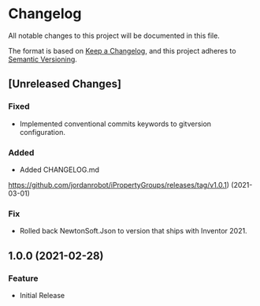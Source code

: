 # Changelog
All notable changes to this project will be documented in this file.

The format is based on [Keep a Changelog](https://keepachangelog.com/en/1.0.0/),
and this project adheres to [Semantic Versioning](https://semver.org/spec/v2.0.0.html).


## [Unreleased Changes]

### Fixed

- Implemented conventional commits keywords to gitversion configuration.

### Added

- Added CHANGELOG.md

<a name="v1.0.1"></a>
https://github.com/jordanrobot/iPropertyGroups/releases/tag/v1.0.1) (2021-03-01)


### Fix

* Rolled back NewtonSoft.Json to version that ships with Inventor 2021.


<a name="1.0.0"></a>
## 1.0.0 (2021-02-28)

### Feature

* Initial Release

